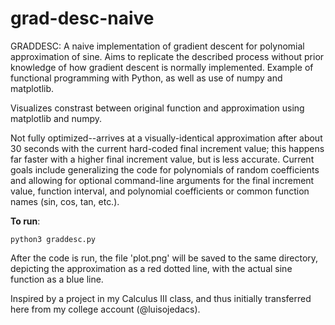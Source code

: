 # grad-desc-naive

GRADDESC:
A naive implementation of gradient descent for polynomial approximation of sine. Aims to replicate the described process without prior knowledge of how gradient descent is normally implemented. Example of functional programming with Python, as well as use of numpy and matplotlib. 

Visualizes constrast between original function and approximation using matplotlib and numpy.

Not fully optimized--arrives at a visually-identical approximation after about 30 seconds with the current hard-coded final increment value; this happens far faster with a higher final increment value, but is less accurate. Current goals include generalizing the code for polynomials of random coefficients and allowing for optional command-line arguments for the final increment value, function interval, and polynomial coefficients or common function names (sin, cos, tan, etc.).

**To run**:
```
python3 graddesc.py
```
After the code is run, the file 'plot.png' will be saved to the same directory, depicting the approximation as a red dotted line, with the actual sine function as a blue line.

Inspired by a project in my Calculus III class, and thus initially transferred here from my college account (@luisojedacs).

